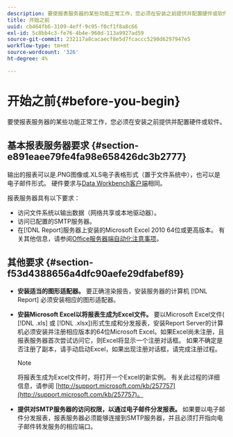 ```yaml
---
description: 要使报表服务器的某些功能正常工作，您必须在安装之前提供并配置硬件或软件。
title: 开始之前
uuid: cb464fb6-3109-4eff-9c95-f0cf1f8a8c66
exl-id: 5c8bb4c3-fe76-4b4e-960d-113a9927ad59
source-git-commit: 232117a8cacaecf8e5d7fcaccc5290d6297947e5
workflow-type: tm+mt
source-wordcount: '326'
ht-degree: 4%

---
```


# 开始之前{#before-you-begin}

要使报表服务器的某些功能正常工作，您必须在安装之前提供并配置硬件或软件。

## 基本报表服务器要求 {#section-e891eaee79fe4fa98e658426dc3b2777}

输出的报表可以是.PNG图像或.XLS电子表格形式（置于文件系统中），也可以是电子邮件形式。 硬件要求与[Data Workbench客户端](https://experienceleague.adobe.com/docs/data-workbench/using/install/c-data-workbench-client-install.html#Data_Workbench_Client_Minimum_System_Requirements)相同。

报表服务器具有以下要求：

* 访问文件系统以输出数据（网络共享或本地驱动器）。
* 访问已配置的SMTP服务器。
* 在[!DNL Report]服务器上安装的Microsoft Excel 2010 64位或更高版本。 有关其他信息，请参阅[Office服务器端自动化注意事项](http://support.microsoft.com/kb/257757)。

## 其他要求 {#section-f53d4388656a4dfc90aefe29dfabef89}

* **安装适当的图形适配器。** 要正确渲染报告，安装服务器的计算机 [!DNL Report] 必须安装相应的图形适配器。

* **安装Microsoft Excel以将报表生成为Excel文件。** 要以Microsoft Excel文件( [!DNL .xls] 或 [!DNL .xlsx])形式生成和分发报表，安装Report Server的计算机必须安装并注册相应版本的64位Microsoft Excel。如果Excel尚未注册，且报表服务器首次尝试访问它，则Excel将显示一个注册对话框。 如果不确定是否注册了副本，请手动启动Excel，如果出现注册对话框，请完成注册过程。

   >[!NOTE]
   >
   >将报表生成为Excel文件时，将打开一个Excel的新实例。 有关此过程的详细信息，请参阅 [http://support.microsoft.com/kb/257757](http://support.microsoft.com/kb/257757)。

* **提供对SMTP服务器的访问权限，以通过电子邮件分发报表。** 如果要以电子邮件分发报表，报表服务器必须能够连接到SMTP服务器，并且必须打开指向电子邮件转发服务的相应端口。
